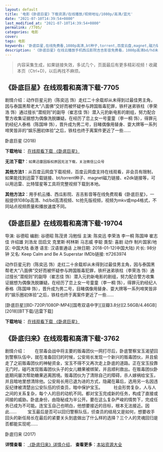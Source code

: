 ```yaml
---
layout: default
title: '电影《卧底巨星》下载资源/在线播放/视频地址/1080p/高清/蓝光'
date: "2021-07-10T14:39:54+0800"
last_modified_at: "2021-07-10T14:39:54+0800"
permalink: /7705/
categories: 电影
cover:
tags: 电影
keywords: '卧底巨星,在线免费看,1080p高清,bt种子,torrent,百度云盘,magnet,磁力链,迅雷下载资源'
description: '《卧底巨星》在线云播放手机西瓜影院吉吉影音免费看，1080p高清bd/hd未删减完整版和tc抢先枪版，mkv/mp4格式，附带bt/torrent种子、magnet/磁力链、百度云盘、网盘资源迅雷下载链接'
---
```


>内容采集生成，如果链接失效，多试几个，页面最后有更多精彩视频！收藏本页（Ctrl+D)，以后再找不麻烦。


## 《卧底巨星》在线观看和高清下载-7705

剧情介绍：动作巨星元豹（陈奕迅 饰）走红二十余载却从未得到过最佳男主角，因与泰国黑帮老大“八面佛”交好而被怀疑参与跨国贩毒犯罪，铁杆迷弟铁柱（李荣浩 饰）通过擅长“潜规则”的副导（崔志佳 饰）潜入元豹新电影的剧组，努力配合警方收集证据想为偶像洗脱嫌疑。在经历了恋上女一号童童（李一桐 饰），得罪元豹经纪人泰格（陈国坤 饰），晋升成为男二号，目睹偶像用替身、耍大牌等一系列啼笑皆非的“娱乐圈初体验”之后，铁柱也终于离案件更近了一些……


卧底巨星 (2018)

**下载地址**： [在线观看下载 《卧底巨星》](https://www.btbtdy.me/btdy/dy12396.html) 


**无法下载?**：`如果迅雷因版权原因无法下载，关注微信公众号 `

**其他方法1**：从百度云网盘下载视频，百度云网盘支持在线观看，非会员有限制，如果能找到迅雷下载链接、bt/torrent种子、magnet磁力链接、e2dk链接等，可以用迅雷、比特彗星等工具将完整视频下载到本地。

**其他方法2**：用手机云播、西瓜影院、吉吉影音等在线免费观看《卧底巨星》，一般提供1080p高清、hd/bd高清视频、tc抢先版视频，视频为mkv或mp4格式，不同站点视频质量和播放速度不同。


## 《卧底巨星》在线观看和高清下载-19704

导演: 谷德昭 编剧: 谷德昭 陈茂贤 冯勉恒 主演: 陈奕迅 李荣浩 李一桐 陈国坤 崔志佳 许绍雄 刘浩龙 田启文 克里斯·柯林斯 马志威 李聪 类型: 喜剧 动作 制片国家/地区: 中国大陆 香港 语言: 汉语普通话 上映日期: 2018-01-12(中国大陆) 片长: 98分钟 又名: Keep Calm and Be A Superstar IMDb链接: tt7263974

动作巨星元豹（陈奕迅 饰）走红二十余载却从未得到过最佳男主角，因与泰国黑帮老大“八面佛”交好而被怀疑参与跨国贩毒犯罪，铁杆迷弟铁柱（李荣浩 饰）通过擅长“潜规则”的副导（崔志佳 饰）潜入元豹新电影的剧组，努力配合警方收集证据想为偶像洗脱嫌疑。在经历了恋上女一号童童（李一桐 饰），得罪元豹经纪人泰格（陈国坤 饰），晋升成为男二号，目睹偶像用替身、耍大牌等一系列啼笑皆非的“娱乐圈初体验”之后，铁柱也终于离案件更近了一些……


[卧底巨星][BD-720P/1080P-MP4][国粤双语中字][豆瓣3.8分][2.56GB/4.46GB][2018][BT下载/迅雷下载]

**下载地址**： [在线观看下载 《卧底巨星》](https://www.btdx8.com/torrent/wdjx_2018.html) 


## 《卧底归来》在线观看和高清下载-3762

剧情介绍：　　在禁毒会战中将主要的贩毒团伙一网打尽后，卧底警察宝玉渴望回到警察队伍中，就在准备回归的时候，公安局长发现一个新兴的贩毒团伙，并且偷走了之前贩毒团伙的神秘资金，宝玉不得不又再次走上卧底的道路。正在宝玉投靠无门时，碰巧发现贩毒团伙头子的女儿糖果被绑架，并且顺利救出。在贩毒团伙卧底期间屡次帮助糖果逃离困境。贩毒团伙为了清除自己的障碍，杀人嫁祸给宝玉，并且暗地里想清除他。公安局长用已退为进的方式，隐藏在幕后，选用另一名因违反纪律被清楚出公安队伍的侦查员，暗中保护宝玉。  　　社会形势复杂，人与人之间的关系复杂，每个人的目的动机不同。都对宝玉完成新的任务，构成了直接或间接的威胁。卧底身份，由隐秘成为半公开。要在这么复杂严峻的情势下，完成任务已成为不可能。连宝玉自己也明白，他想要接近的目标，根本无法接近。因此……  　　宝玉最后是否可以回归警察队伍，侦查员的结局又是如何，想要收手回头的新任局长在最后的紧要关头到底做出了什么样的选择？三个人的灵魂回归是否都能实现呢……


卧底归来 (2017)

**详情查看**： [《卧底归来》详情介绍](/movie/3762/)， **查看更多**：[本站资源大全](/movie/t/all/)

